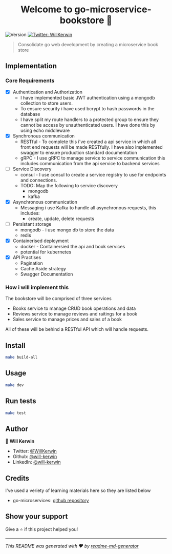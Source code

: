 <h1 align="center">Welcome to go-microservice-bookstore 👋</h1>
<p>
  <img alt="Version" src="https://img.shields.io/badge/version-1.0.0-blue.svg?cacheSeconds=2592000" />
  <a href="https://twitter.com/WillKerwin" target="_blank">
    <img alt="Twitter: WillKerwin" src="https://img.shields.io/twitter/follow/WillKerwin.svg?style=social" />
  </a>
</p>

> Consolidate go web development by creating a microservice book store

## Implementation

### Core Requirements

- [x] Authentication and Authorization
  - I have implemented basic JWT authentication using a mongodb collection to store users.
  - To ensure security i have used bcrypt to hash passwords in the database
  - I have split my route handlers to a protected group to ensure they cannot be access by unauthenticated users. I have done this by using echo middleware
- [x] Synchronous communication
  - RESTful - To complete this i've created a api service in which all front end requests will be made RESTfully. I have also implemented swagger to ensure production standard documentation
  - gRPC - I use gRPC to manage service to service communication this includes communication from the api service to backend services
- [ ] Service Discovery
  - consul - I use consul to create a service registry to use for endpoints and connections.
  - TODO: Map the following to service discovery
    - mongodb
    - kafka
- [x] Asynchronous communication
  - Messaging i use Kafka to handle all asynchronous requests, this includes:
    - create, update, delete requests
- [ ] Persistant storage
  - mongodb - i use mongo db to store the data
  - redis
- [x] Containerised deployment
  - docker - Containersied the api and book services
  - potential for kubernetes
- [x] API Practises
  - Pagination
  - Cache Aside strategy
  - Swagger Documentation

### How i will implement this

The bookstore will be comprised of three services

- Books service to manage CRUD book operations and data
- Reviews service to manage reviews and raitings for a book
- Sales service to manage prices and sales of a book

All of these will be behind a RESTful API which will handle requests.

## Install

```sh
make build-all
```

## Usage

```sh
make dev
```

## Run tests

```sh
make test
```

## Author

👤 **Will Kerwin**

- Twitter: [@WillKerwin](https://twitter.com/WillKerwin)
- Github: [@will-kerwin](https://github.com/will-kerwin)
- LinkedIn: [@will-kerwin](https://linkedin.com/in/will-kerwin)

## Credits

I've used a veriety of learning materials here so they are listed below

- go-microservices: [github repository](https://github.com/manavkush/microservices-go)

## Show your support

Give a ⭐️ if this project helped you!

***
_This README was generated with ❤️ by [readme-md-generator](https://github.com/kefranabg/readme-md-generator)_
